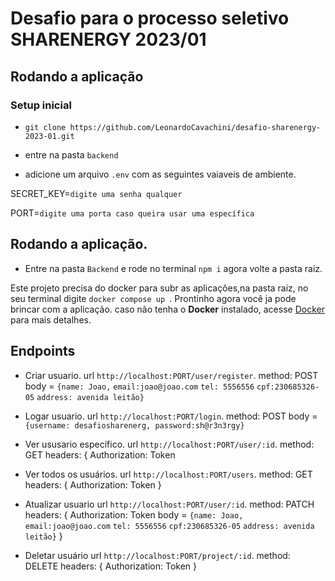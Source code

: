 # Desafio para o processo seletivo SHARENERGY 2023/01

## Rodando a aplicação

### Setup inicial

- `git clone https://github.com/LeonardoCavachini/desafio-sharenergy-2023-01.git`

- entre na pasta `backend`

- adicione um arquivo `.env` com as seguintes vaiaveis de ambiente.

SECRET_KEY=`digite uma senha qualquer`

PORT=`digite uma porta caso queira usar uma específica`

## Rodando a aplicação.

- Entre na pasta `Backend` e rode no terminal `npm i` agora volte a pasta raiz.

Este projeto precisa do docker para subr as aplicaçôes,na pasta raiz, no seu terminal digite `docker compose up `.
Prontinho agora você ja pode brincar com a aplicação.
caso não tenha o **Docker** instalado, acesse [Docker](https://www.docker.com/) para mais detalhes.

## Endpoints

- Criar usuario.
  url `http://localhost:PORT/user/register`.
  method: POST
  body = 
  `{name: Joao,`
   `email:joao@joao.com`
   `tel: 5556556`
   `cpf:230685326-05`
   `address: avenida leitão}`

- Logar usuario.
  url `http://localhost:PORT/login`.
  method: POST
  body = `{username: desafiosharenerg, password:sh@r3n3rgy}`

- Ver ususario específico.
  url `http://localhost:PORT/user/:id`.
  method: GET
  headers: {
  Authorization: Token

- Ver todos os usuários.
  url `http://localhost:PORT/users`.
  method: GET
  headers: {
  Authorization: Token
  }

- Atualizar usuario
  url `http://localhost:PORT/user/:id`.
  method: PATCH
  headers: {
  Authorization: Token
  body = 
    `{name: Joao,`
    `email:joao@joao.com`
    `tel: 5556556`
    `cpf:230685326-05`
    `address: avenida leitão}`
  }

- Deletar usuário
  url `http://localhost:PORT/project/:id`.
  method: DELETE
  headers: {
  Authorization: Token
  }
